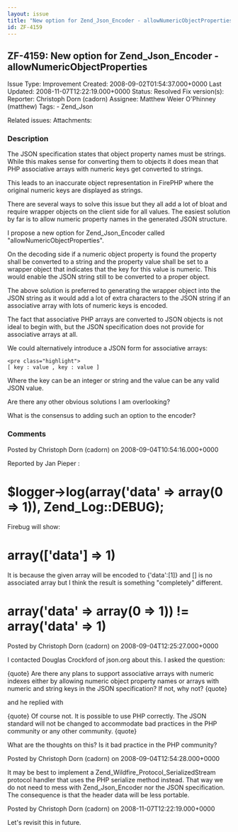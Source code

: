 ```yaml
---
layout: issue
title: "New option for Zend_Json_Encoder - allowNumericObjectProperties"
id: ZF-4159
---
```


ZF-4159: New option for Zend\_Json\_Encoder - allowNumericObjectProperties
--------------------------------------------------------------------------

 Issue Type: Improvement Created: 2008-09-02T01:54:37.000+0000 Last Updated: 2008-11-07T12:22:19.000+0000 Status: Resolved Fix version(s): 
 Reporter:  Christoph Dorn (cadorn)  Assignee:  Matthew Weier O'Phinney (matthew)  Tags: - Zend\_Json
 
 Related issues: 
 Attachments: 
### Description

The JSON specification states that object property names must be strings. While this makes sense for converting them to objects it does mean that PHP associative arrays with numeric keys get converted to strings.

This leads to an inaccurate object representation in FirePHP where the original numeric keys are displayed as strings.

There are several ways to solve this issue but they all add a lot of bloat and require wrapper objects on the client side for all values. The easiest solution by far is to allow numeric property names in the generated JSON structure.

I propose a new option for Zend\_Json\_Encoder called "allowNumericObjectProperties".

On the decoding side if a numeric object property is found the property shall be converted to a string and the property value shall be set to a wrapper object that indicates that the key for this value is numeric. This would enable the JSON string still to be converted to a proper object.

The above solution is preferred to generating the wrapper object into the JSON string as it would add a lot of extra characters to the JSON string if an associative array with lots of numeric keys is encoded.

The fact that associative PHP arrays are converted to JSON objects is not ideal to begin with, but the JSON specification does not provide for associative arrays at all.

We could alternatively introduce a JSON form for associative arrays:

 
    <pre class="highlight">
    [ key : value , key : value ]


Where the key can be an integer or string and the value can be any valid JSON value.

Are there any other obvious solutions I am overlooking?

What is the consensus to adding such an option to the encoder?

 

 

### Comments

Posted by Christoph Dorn (cadorn) on 2008-09-04T10:54:16.000+0000

Reported by Jan Pieper :

$logger->log(array('data' => array(0 => 1)), Zend\_Log::DEBUG);
===============================================================

Firebug will show:

array(['data'] => 1)
====================

It is because the given array will be encoded to {'data':[1]} and [] is no associated array but I think the result is something "completely" different.

array('data' => array(0 => 1)) != array('data' => 1)
====================================================

 

 

Posted by Christoph Dorn (cadorn) on 2008-09-04T12:25:27.000+0000

I contacted Douglas Crockford of json.org about this. I asked the question:

{quote} Are there any plans to support associative arrays with numeric indexes either by allowing numeric object property names or arrays with numeric and string keys in the JSON specification? If not, why not? {quote}

and he replied with

{quote} Of course not. It is possible to use PHP correctly. The JSON standard will not be changed to accommodate bad practices in the PHP community or any other community. {quote}

What are the thoughts on this? Is it bad practice in the PHP community?

 

 

Posted by Christoph Dorn (cadorn) on 2008-09-04T12:54:28.000+0000

It may be best to implement a Zend\_Wildfire\_Protocol\_SerializedStream protocol handler that uses the PHP serialize method instead. That way we do not need to mess with Zend\_Json\_Encoder nor the JSON specification. The consequence is that the header data will be less portable.

 

 

Posted by Christoph Dorn (cadorn) on 2008-11-07T12:22:19.000+0000

Let's revisit this in future.

 

 
